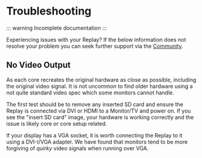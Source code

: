 # Troubleshooting

::: warning
Incomplete documentation
:::

Experiencing issues with your Replay? If the below information does not resolve
your problem you can seek further support via the [Community](/community).

## No Video Output

As each core recreates the original hardware as close as possible, including
the original video signal. It is not uncommon to find older hardware using a
not quite standard video spec which some monitors cannot handle.

The first test should be to remove any inserted SD card and ensure the Replay
is connected via DVI or HDMI to a Monitor/TV and power on. If you see the
"insert SD card" image, your hardware is working correctly and the issue is
likely core or core setup related.

If your display has a VGA socket, it is worth connecting the Replay to it
using a DVI-I/VGA adapter. We have found that monitors tend to be more
forgiving of _quirky_ video signals when running over VGA.

<!--
## SD Card Boot Failure

There are several reasons the replay might fail to boot when an SD card is
inserted.
-->

